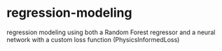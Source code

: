 # regression-modeling
regression modeling using both a Random Forest regressor and a neural network with a custom loss function (PhysicsInformedLoss)
